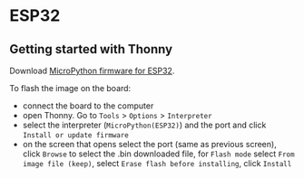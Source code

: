 # ESP32

## Getting started with Thonny
Download [MicroPython firmware for ESP32](https://micropython.org/download/esp32/).  

To flash the image on the board:
- connect the board to the computer
- open Thonny. Go to `Tools` > `Options` > `Interpreter`
- select the interpreter (`MicroPython(ESP32)`) and the port and click `Install or update firmware`
- on the screen that opens select the port (same as previous screen), click `Browse` to select the .bin downloaded file, for `Flash mode` select `From image file (keep)`, select `Erase flash before installing`, click `Install`
